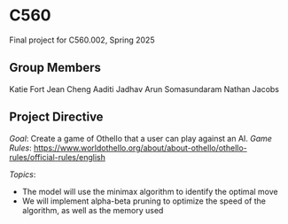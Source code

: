 # C560
Final project for C560.002, Spring 2025

## Group Members 
Katie Fort 
Jean Cheng 
Aaditi Jadhav 
Arun Somasundaram 
Nathan Jacobs

## Project Directive 

*Goal*: Create a game of Othello that a user can play against an AI.
*Game Rules*: https://www.worldothello.org/about/about-othello/othello-rules/official-rules/english 

*Topics*: 
- The model will use the minimax algorithm to identify the optimal move
- We will implement alpha-beta pruning to optimize the speed of the algorithm, as well as the memory used 
